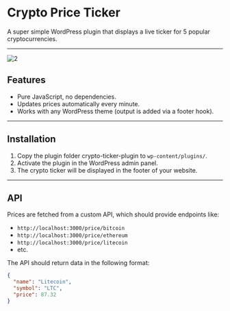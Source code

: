 # Crypto Price Ticker

A super simple WordPress plugin that displays a live ticker for 5 popular cryptocurrencies.

---

![2](https://github.com/user-attachments/assets/27e6ee79-b40d-4a23-9ce6-be3647f44313)


## Features

- Pure JavaScript, no dependencies.
- Updates prices automatically every minute.
- Works with any WordPress theme (output is added via a footer hook).

---

## Installation

1. Copy the plugin folder crypto-ticker-plugin to `wp-content/plugins/`.
2. Activate the plugin in the WordPress admin panel.
3. The crypto ticker will be displayed in the footer of your website.

---

## API

Prices are fetched from a custom API, which should provide endpoints like:
- `http://localhost:3000/price/bitcoin`
- `http://localhost:3000/price/ethereum`
- `http://localhost:3000/price/litecoin`
- etc.

The API should return data in the following format:
```json
{
  "name": "Litecoin",
  "symbol": "LTC",
  "price": 87.32
}
